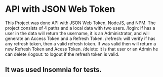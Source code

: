 # API with JSON Web Token
This Project was done API with JSON Web Token, NodeJS, and NPM. The project consists of 4 paths and a local data with two users.
/login: if has a user in the data will return the username, it is an Administrator, and will generate an Access Token and a Refresh Token.
/refresh: will verify if has any refresh token, then a valid refresh token. If was valid then will return a  new Refresh Token and  Acess Token.
/delete: it is that user or an Admin he can delete 
/logout: to logout if the refresh token is valid.
## It was used Insomnia for tests.
